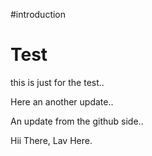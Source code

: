 #introduction
# Test

this is just for the test..

Here an another update..

An update from the github side..

Hii There, Lav Here.
